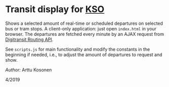 # Transit display for [KSO](http://kso.fi)

Shows a selected amount of real-time or scheduled departures on selected bus or tram stops. A client-only application: just open `index.html` in your browser. The departures are fetched every minute by an AJAX request from [Digitransit Routing API](https://digitransit.fi/en/developers/apis/1-routing-api/).

See `scripts.js` for main functionality and modify the constants in the beginning if needed, i.e., to adjust the amount of departures to request and show.

*Author:* Arttu Kosonen

4/2019
